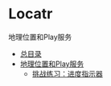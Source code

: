 # Locatr
地理位置和Play服务

* [总目录](https://github.com/uv-lab/Locatr)
* [地理位置和Play服务](https://github.com/uv-lab/Locatr/tree/ch31)
    * [挑战练习：进度指示器](https://github.com/uv-lab/Locatr/tree/exercise31.10)

